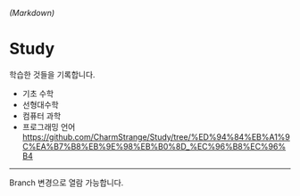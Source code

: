 *(Markdown)*

# Study
학습한 것들을 기록합니다.

- 기초 수학
- 선형대수학
- 컴퓨터 과학
- 프로그래밍 언어 <https://github.com/CharmStrange/Study/tree/%ED%94%84%EB%A1%9C%EA%B7%B8%EB%9E%98%EB%B0%8D_%EC%96%B8%EC%96%B4>
- - -
Branch 변경으로 열람 가능합니다.
